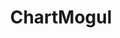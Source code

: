 ---
blog: https://blog.chartmogul.com/
facebook: https://facebook.com/chartmogul
linkedin: https://linkedin.com/company/chartmogul-ltd
logohandle: chartmogul
sort: chartmogul
title: ChartMogul
twitter: https://x.com/chartmogul
website: https://chartmogul.com/
---
